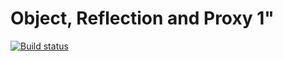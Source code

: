 # Object, Reflection and Proxy 1"

[![Build status](https://ci.appveyor.com/api/projects/status/f4gm3gen4by5j5x7?svg=true)](https://ci.appveyor.com/project/IrinaOre/object-homework-1)
